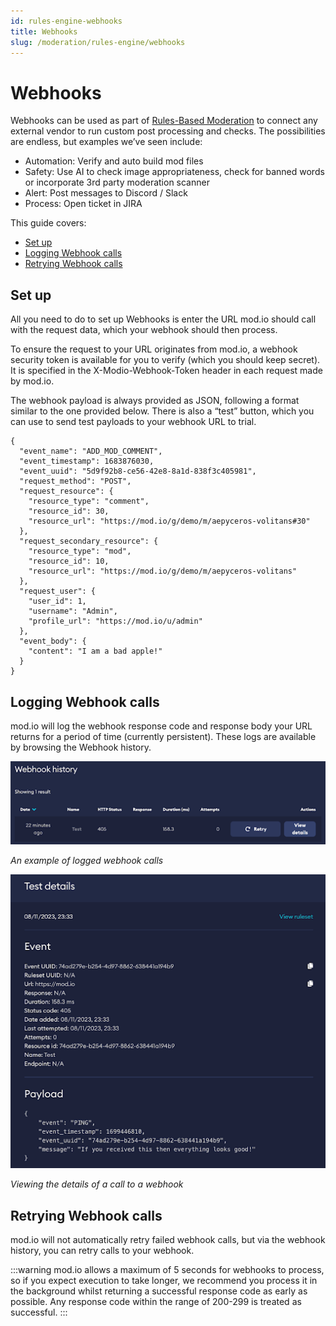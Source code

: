 ```yaml
---
id: rules-engine-webhooks
title: Webhooks
slug: /moderation/rules-engine/webhooks
---
```


# Webhooks

Webhooks can be used as part of [Rules-Based Moderation](/moderation/rules-engine/overview) to connect any external vendor to run custom post processing and checks. The possibilities are endless, but examples we’ve seen include:

* Automation: Verify and auto build mod files
* Safety: Use AI to check image appropriateness, check for banned words or incorporate 3rd party moderation scanner
* Alert: Post messages to Discord / Slack
* Process: Open ticket in JIRA

This guide covers:

* [Set up](#set-up)
* [Logging Webhook calls](#logging-webhook-calls)
* [Retrying Webhook calls](#retrying-webhook-calls)

## Set up

All you need to do to set up Webhooks is enter the URL mod.io should call with the request data, which your webhook should then process.

To ensure the request to your URL originates from mod.io, a webhook security token is available for you to verify (which you should keep secret). It is specified in the X-Modio-Webhook-Token header in each request made by mod.io.

The webhook payload is always provided as JSON, following a format similar to the one provided below. There is also a “test” button, which you can use to send test payloads to your webhook URL to trial.

```
{
  "event_name": "ADD_MOD_COMMENT",
  "event_timestamp": 1683876030,
  "event_uuid": "5d9f92b8-ce56-42e8-8a1d-838f3c405981",
  "request_method": "POST",
  "request_resource": {
    "resource_type": "comment",
    "resource_id": 30,
    "resource_url": "https://mod.io/g/demo/m/aepyceros-volitans#30"
  },
  "request_secondary_resource": {
    "resource_type": "mod",
    "resource_id": 10,
    "resource_url": "https://mod.io/g/demo/m/aepyceros-volitans"
  },
  "request_user": {
    "user_id": 1,
    "username": "Admin",
    "profile_url": "https://mod.io/u/admin"
  },
  "event_body": {
    "content": "I am a bad apple!"
  }
}
```

## Logging Webhook calls

mod.io will log the webhook response code and response body your URL returns for a period of time (currently persistent). These logs are available by browsing the Webhook history.

![Rules Engine webhooks](img/webhook-history.png)

_An example of logged webhook calls_

![Rules Engine webhook details](img/webhook-details.png)

_Viewing the details of a call to a webhook_

## Retrying Webhook calls

mod.io will not automatically retry failed webhook calls, but via the webhook history, you can retry calls to your webhook.

:::warning
mod.io allows a maximum of 5 seconds for webhooks to process, so if you expect execution to take longer, we recommend you process it in the background whilst returning a successful response code as early as possible. Any response code within the range of 200-299 is treated as successful.
:::